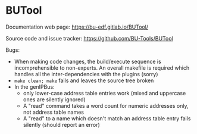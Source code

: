 # BUTool
Documentation web page: https://bu-edf.gitlab.io/BUTool/

Source code and issue tracker: https://github.com/BU-Tools/BUTool



Bugs:

 * When making code changes, the build/execute sequence is incomprehensible to non-experts.  An overall makefile is required which handles all the inter-dependencies with the plugins (sorry)
 * `make clean; make` fails and leaves the source tree broken
 * In the genIPBus:
   * only lower-case address table entries work (mixed and uppercase ones are silently ignored)
   * A "read" command takes a word count for numeric addresses only, not address table names
   * A "read" to a name which doesn't match an address table entry fails silently (should report an error)
